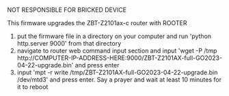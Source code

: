NOT RESPONSIBLE FOR BRICKED DEVICE

This firmware upgrades the ZBT-Z2101ax-c router with ROOTER

1. put the firmware file in a directory on your computer and run 'python http.server 9000' from that directory
2. navigate to router web command input section and input 'wget -P /tmp http://COMPUTER-IP-ADDRESS-HERE:9000/ZBT-Z2101AX-full-GO2023-04-22-upgrade.bin' and press enter
3. input 'mpt -r write /tmp/ZBT-Z2101AX-full-GO2023-04-22-upgrade.bin /dev/mtd3' and press enter. Say a prayer and wait at least 10 minutes for it to reboot
